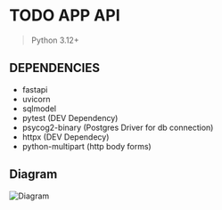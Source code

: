 # TODO APP API

> Python 3.12+

## DEPENDENCIES 
- fastapi
- uvicorn
- sqlmodel
- pytest (DEV Dependency)
- psycog2-binary (Postgres Driver for db connection)
- httpx (DEV Dependecy)
- python-multipart (http body forms)

## Diagram

![Diagram](diagram.png)